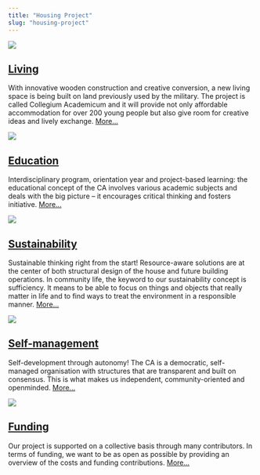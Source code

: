 ```yaml
---
title: "Housing Project"
slug: "housing-project"
---
```


<div class="front-box">
    <a href="/en/living" ><img src="/hausprojekt/wohnen.png"></a>
    <div>
        <div><h2><a href="/en/living" >Living</a></h2></div>
        <p>
            With innovative wooden construction and creative conversion, a new living space is being built on land previously used by the military. The project is called Collegium Academicum and it will provide not only affordable accommodation for over 200 young people but also give room for creative ideas and lively exchange. <a class="mehr" href="/en/living" >More...</a>
        </p>
    </div>
</div>

<div class="front-box">
    <a href="/en/education" ><img src="/hausprojekt/bildung.png"></a>
    <div>
        <div><h2><a href="/en/education" >Education</a></h2></div>
        <p>
            Interdisciplinary program, orientation year and project-based learning: the educational concept of the CA involves various academic subjects and deals with the big picture – it encourages critical thinking and fosters initiative. <a class="mehr" href="/en/education" >More...</a>
        </p>
    </div>
</div>

<div class="front-box">
    <a href="/en/sustainability" ><img src="/hausprojekt/nachhaltigkeit.png"></a>
    <div>
        <div><h2><a href="/en/sustainability" >Sustainability</a></h2></div>
        <p>
            Sustainable thinking right from the start! Resource-aware solutions are at the center of both structural design of the house and future building operations. In community life, the keyword to our sustainability concept is sufficiency. It means to be able to focus on things and objects that really matter in life and to find ways to treat the environment in a responsible manner. <a class="mehr" href="/en/sustainability" >More...</a>
        </p>
    </div>
</div>

<div class="front-box">
    <a href="/en/self-management" ><img src="/hausprojekt/selbstverwaltung.png"></a>
    <div>
        <div><h2><a href="/en/self-management" >Self-management</a></h2></div>
        <p>
            Self-development through autonomy! The CA is a democratic, self-managed organisation with structures that are transparent and built on consensus. This is what makes us independent, community-oriented and openminded. <a class="mehr" href="/en/self-management" >More...</a>
        </p>
    </div>
</div>

<div class="front-box">
    <a href="/en/funding" ><img src="/hausprojekt/finanzierung.png"></a>
    <div>
        <div><h2><a href="/en/funding" >Funding</a></h2></div>
        <p>
            Our project is supported on a collective basis through many contributors. In terms of funding, we want to be as open as possible by providing an overview of the costs and funding contributions. <a class="mehr" href="/en/funding" >More...</a>
        </p>
    </div>
</div>
